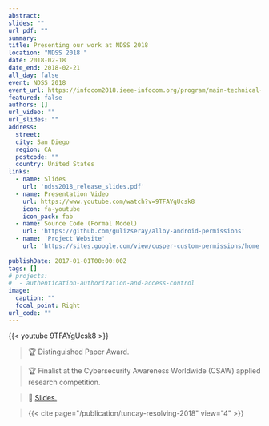 ```yaml
---
abstract:
slides: ""
url_pdf: ""
summary: 
title: Presenting our work at NDSS 2018
location: "NDSS 2018 "
date: 2018-02-18
date_end: 2018-02-21
all_day: false
event: NDSS 2018
event_url: https://infocom2018.ieee-infocom.org/program/main-technical-program
featured: false
authors: []
url_video: ""
url_slides: ""
address:
  street: 
  city: San Diego
  region: CA
  postcode: ""
  country: United States
links:
  - name: Slides
    url: 'ndss2018_release_slides.pdf'
  - name: Presentation Video
    url: https://www.youtube.com/watch?v=9TFAYgUcsk8
    icon: fa-youtube
    icon_pack: fab
  - name: Source Code (Formal Model)
    url: 'https://github.com/gulizseray/alloy-android-permissions'
  - name: 'Project Website'
    url: 'https://sites.google.com/view/cusper-custom-permissions/home'
    
publishDate: 2017-01-01T00:00:00Z
tags: []
# projects:
#  - authentication-authorization-and-access-control
image:
  caption: ""
  focal_point: Right
url_code: ""
---
```


{{< youtube 9TFAYgUcsk8 >}}

> :trophy: Distinguished Paper Award. 

> :trophy: Finalist at the Cybersecurity Awareness Worldwide (CSAW) applied research competition.

> :page_facing_up: [Slides.](https://www.soterisdemetriou.com/publication/tuncay-resolving-2018/ndss2018_release_slides.pdf)

> {{< cite page="/publication/tuncay-resolving-2018" view="4" >}}


